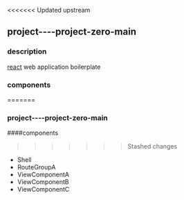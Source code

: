 <<<<<<< Updated upstream
## project----project-zero-main
### description
[react](https://reactjs.org 'react homepage') web application boilerplate
### components
=======
### project----project-zero-main
####components
>>>>>>> Stashed changes
* Shell
* RouteGroupA
* ViewComponentA
* ViewComponentB
* ViewComponentC
